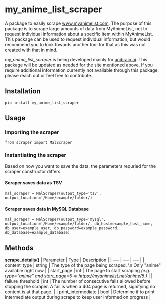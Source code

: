 # my_anime_list_scraper
A package to easily scrape www.myanimelist.com. The purpose of this package is to scrape large amounts of data from MyAnimeList, not to request individual information about a specific item within MyAnimeList. This package can be used to request individual information, but would recommend you to look towards another tool for that as this was not created with that in mind. 

*my_anime_list_scraper* is being developed mainly for [anibrain.ai](anibrain.ai). This package will be updated as needed for the site mentioned above. If you require additional information currently not available through this package, please reach out or feel free to contribute.

## Installation
`pip install my_anime_list_scraper`

## Usage
### Importing the scraper
`from scraper import MalScraper`

### Instantiating the scraper
Based on how you want to save the data, the parameters requried for the scraper constructor differs.

#### Scraper saves data as TSV
`mal_scraper = MalScraper(output_type='tsv', output_location='/Home/example/folder/)`

#### Scraper saves data in MySQL Database
`mal_scraper = MalScraper(output_type='mysql', output_location='/Home/example/folder/, db_host=example_host_name, db_user=example_user, db_password=example_password, db_database=example_database)`

## Methods
**scrape_details()**
| Parameter | Type | Description |
| --- | --- | --- |
| content_type | string | The type of the page being scraped. \n Only "anime" available right now |
| start_page | int | The page to start scraping *(e.g. type="anime" and start_page=5 => https://myanimelist.net/anime/5 )* |
| failure_threshold | int | The number of consecutive fails allowed before stopping the scraper. A fail is when a 404 page is returned, signifying no content is at that page. |
| print_intermediate | bool | Determine if to print intermediate output during scrape to keep user informed on progress |
